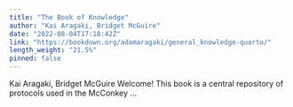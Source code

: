 ```yaml
---
title: "The Book of Knowledge"
author: "Kai Aragaki, Bridget McGuire"
date: "2022-08-04T17:18:42Z"
link: "https://bookdown.org/adamaragaki/general_knowledge-quarto/"
length_weight: "21.5%"
pinned: false
---
```


Kai Aragaki, Bridget McGuire Welcome! This book is a central repository of protocols used in the McConkey ...
